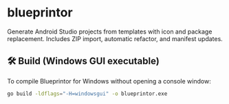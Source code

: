 # blueprintor
Generate Android Studio projects from templates with icon and package replacement. Includes ZIP import, automatic refactor, and manifest updates.

## 🛠️ Build (Windows GUI executable)

To compile Blueprintor for Windows without opening a console window:

```bash
go build -ldflags="-H=windowsgui" -o blueprintor.exe

